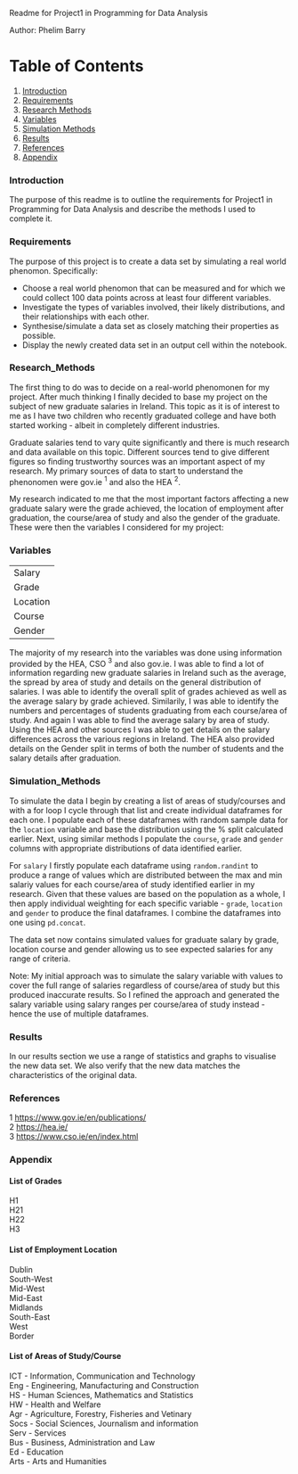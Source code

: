 Readme for Project1 in Programming for Data Analysis

Author: Phelim Barry

# Table of Contents

1. [Introduction](#Introduction)
2. [Requirements](#Requirements)
3. [Research Methods](#Research_Methods)
4. [Variables](#Variables)
5. [Simulation Methods](#Simulation_Methods)
6. [Results](#Results)
7. [References](#References)
8. [Appendix](#Appendix)


### Introduction
The purpose of this readme is to outline the requirements for Project1 in Programming for Data Analysis and describe the methods I used to complete it.

### Requirements
The purpose of this project is to create a data set by simulating a real world phenomon. Specifically:   
* Choose a real world phenomon that can be measured and for which we could collect 100 data points across at least four different variables.
* Investigate the types of variables involved, their likely distributions, and their relationships with each other.
* Synthesise/simulate a data set as closely matching their properties as possible.
* Display the newly created data set in an output cell within the notebook.


### Research_Methods
The first thing to do was to decide on a real-world phenomonen for my project. After much thinking I finally decided to base my project on the subject of new graduate salaries in Ireland. This topic as it is of interest to me as I have two children who recently graduated college and have both started working - albeit in completely different industries.

Graduate salaries tend to vary quite significantly and there is much research and data available on this topic. Different sources tend to give different figures so finding trustworthy sources was an important aspect of my research. My primary sources of data to start to understand the phenonomen were gov.ie $^1$ and also the HEA $^2$. 

My research indicated to me that the most important factors affecting a new graduate salary were the grade achieved, the location of employment after graduation, the course/area of study and also the gender of the graduate. These were then the variables I considered for my project:

### Variables

|   |
| --- |
| Salary |
| Grade |
| Location |
| Course |
| Gender |

The majority of my research into the variables was done using information provided by the HEA, CSO $^3$ and also gov.ie. I was able to find a lot of information regarding new graduate salaries in Ireland such as the average, the spread by area of study and details on the general distribution of salaries. I was able to identify the overall split of grades achieved as well as the average salary by grade achieved. Similarily, I was able to identify the numbers and percentages of students graduating from each course/area of study. And again I was able to find the average salary by area of study. Using the HEA and other sources I was able to get details on the salary differences across the various regions in Ireland. The HEA also provided details on the Gender split in terms of both the number of students and the salary details after graduation.

### Simulation_Methods
To simulate the data I begin by creating a list of areas of study/courses and with a for loop I cycle through that list and create individual dataframes for each one. I populate each of these dataframes with random sample data for the ```location``` variable and base the distribution using the % split calculated earlier. Next, using similar methods I populate the ```course```, ```grade``` and ```gender``` columns with appropriate distributions of data identified earlier.   

For ```salary``` I firstly populate each dataframe using ```random.randint``` to produce a range of values which are distributed between the max and min salariy values for each course/area of study  identified earlier in my research. Given that these values are based on the population as a whole, I then apply individual weighting for each specific variable - ```grade```, ```location``` and ```gender``` to produce the final dataframes. I combine the dataframes into one using ```pd.concat```.

The data set now contains simulated values for graduate salary by grade, location course and gender allowing us to see expected salaries for any range of criteria.

Note: My initial approach was to simulate the salary variable with values to cover the full range of salaries regardless of course/area of study but this produced inaccurate results. So I refined the approach and generated the salary variable using salary ranges per course/area of study instead - hence the use of multiple dataframes.

### Results
In our results section we use a range of statistics and graphs to visualise the new data set. We also verify that the new data matches the characteristics of the original data.

### References
$1$ https://www.gov.ie/en/publications/   
$2$ https://hea.ie/   
$3$ https://www.cso.ie/en/index.html

### Appendix

#### List of Grades
H1   
H21   
H22   
H3   

#### List of Employment Location
Dublin     
South-West   
Mid-West   
Mid-East   
Midlands   
South-East   
West   
Border   

#### List of Areas of Study/Course
ICT - Information, Communication and Technology   
Eng - Engineering, Manufacturing and Construction   
HS - Human Sciences, Mathematics and Statistics   
HW - Health and Welfare   
Agr - Agriculture, Forestry, Fisheries and Vetinary   
Socs - Social Sciences, Journalism and information   
Serv - Services   
Bus - Business, Administration and Law   
Ed - Education   
Arts - Arts and Humanities

